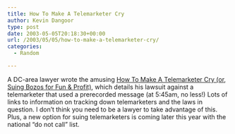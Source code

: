 ```yaml
---
title: How To Make A Telemarketer Cry
author: Kevin Dangoor
type: post
date: 2003-05-05T20:18:30+00:00
url: /2003/05/05/how-to-make-a-telemarketer-cry/
categories:
  - Random

---
```

A DC-area lawyer wrote the amusing [How To Make A Telemarketer Cry (or, Suing Bozos for Fun & Profit)][1], which details his lawsuit against a telemarketer that used a prerecorded message (at 5:45am, no less!) Lots of links to information on tracking down telemarketers and the laws in question. I don&#8217;t think you need to be a lawyer to take advantage of this. Plus, a new option for suing telemarketers is coming later this year with the national &#8220;do not call&#8221; list.

 [1]: http://www.panix.com/~eck/telemarket.html "How To Make A Telemarketer Cry (or, Suing Bozos for Fun & Profit)"